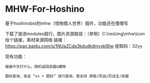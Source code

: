 # MHW-For-Hoshino
基于hoshinobot的mhw（怪物猎人世界）插件，功能还在慢慢写

下载了放进modules就行，图片资源路径：（举例）C:\res\img\mhw\icon\
给个链接，素材来源网络 链接： https://pan.baidu.com/s/1NUaZCda3kdudkdmyxkI8Iw  提取码：32yy

现有功能：

    猫猫今天打什么，随机返回武器&魔物
    
    图标查询，发送 “xx + 图标” 进行查询，暂支持 原版/历战/历战王/武器 

